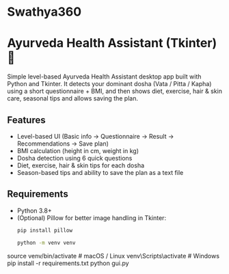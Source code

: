 # Swathya360
# Ayurveda Health Assistant (Tkinter) 🚩

Simple level-based Ayurveda Health Assistant desktop app built with Python and Tkinter.
It detects your dominant dosha (Vata / Pitta / Kapha) using a short questionnaire + BMI,
and then shows diet, exercise, hair & skin care, seasonal tips and allows saving the plan.

## Features
- Level-based UI (Basic info → Questionnaire → Result → Recommendations → Save plan)
- BMI calculation (height in cm, weight in kg)
- Dosha detection using 6 quick questions
- Diet, exercise, hair & skin tips for each dosha
- Season-based tips and ability to save the plan as a text file

## Requirements
- Python 3.8+
- (Optional) Pillow for better image handling in Tkinter:
  ```bash
  pip install pillow

  python -m venv venv
source venv/bin/activate   # macOS / Linux
venv\Scripts\activate      # Windows
pip install -r requirements.txt
python gui.py


